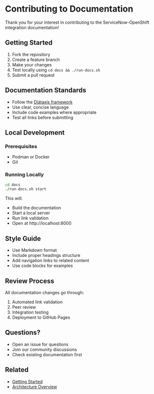 # Contributing to Documentation

Thank you for your interest in contributing to the ServiceNow-OpenShift integration documentation!

## Getting Started

1. Fork the repository
2. Create a feature branch
3. Make your changes
4. Test locally using `cd docs && ./run-docs.sh`
5. Submit a pull request

## Documentation Standards

- Follow the [Diátaxis framework](https://diataxis.fr/)
- Use clear, concise language
- Include code examples where appropriate
- Test all links before submitting

## Local Development

### Prerequisites
- Podman or Docker
- Git

### Running Locally
```bash
cd docs
./run-docs.sh start
```

This will:
- Build the documentation
- Start a local server
- Run link validation
- Open at http://localhost:8000

## Style Guide

- Use Markdown format
- Include proper headings structure
- Add navigation links to related content
- Use code blocks for examples

## Review Process

All documentation changes go through:
1. Automated link validation
2. Peer review
3. Integration testing
4. Deployment to GitHub Pages

## Questions?

- Open an issue for questions
- Join our community discussions
- Check existing documentation first

## Related

- [Getting Started](../GETTING_STARTED.md)
- [Architecture Overview](../explanation/architecture-overview.md)